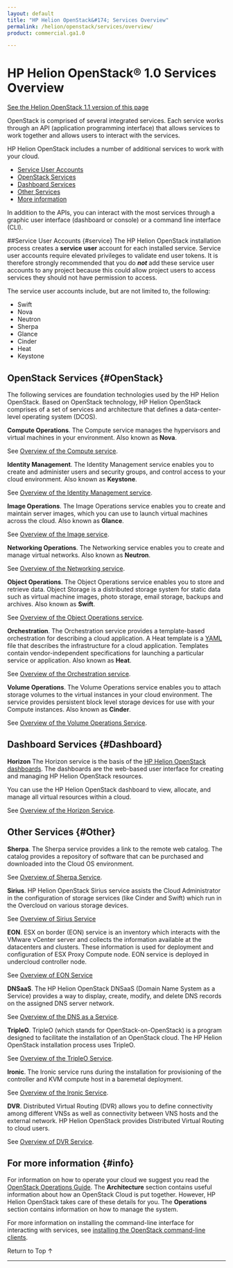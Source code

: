 ```yaml
---
layout: default
title: "HP Helion OpenStack&#174; Services Overview"
permalink: /helion/openstack/services/overview/
product: commercial.ga1.0

---
```

<!--PUBLISHED-->

<script>

function PageRefresh {
onLoad="window.refresh"
}

PageRefresh();

</script>

<!--
<p style="font-size: small;"> <a href="/helion/openstack/technical-overview/">&#9664; PREV</a> | <a href="/helion/openstack/">&#9650; UP</a> | <a href="/helion/openstack/support-matrix/"> NEXT &#9654</a> </p>  
-->

# HP Helion OpenStack&reg; 1.0 Services Overview
[See the Helion OpenStack 1.1 version of this page](/helion/openstack/1.1/services/overview/)

OpenStack is comprised of several integrated services. Each service works through an API (application programming interface) that allows services to work together and allows users to interact with the services.

HP Helion OpenStack includes a number of additional services to work with your cloud. 

- [Service User Accounts](#service)
- [OpenStack Services](#OpenStack)
- [Dashboard Services](#Dashboard)
- [Other Services](#Other)
- [More information](#info)

In addition to the APIs, you can interact with the most services through a graphic user interface (dashboard or console) or a command line interface (CLI).

##Service User Accounts {#service}
The HP Helion OpenStack installation process creates a **service** **user** account for each installed service. Service user accounts require elevated privileges to validate end user tokens. It is therefore strongly recommended that you do ***not*** add these service user accounts to any project because this could allow project users to access services they should not have permission to access. 

The service user accounts include, but are not limited to, the following:

- Swift
- Nova
- Neutron
- Sherpa
- Glance
- Cinder
- Heat
- Keystone

## OpenStack Services {#OpenStack}

The following services are foundation technologies used by the HP Helion OpenStack. Based on OpenStack technology, HP Helion OpenStack comprises of a set of services and architecture that defines a data-center-level operating system (DCOS).

**Compute Operations**. The Compute service manages the hypervisors and virtual machines in your environment. Also known as **Nova**. 

See [Overview of the Compute service](/helion/openstack/services/compute/overview/).

**Identity Management**. The Identity Management service enables you to create and administer users and security groups, and control access to your cloud environment. Also known as **Keystone**.

See [Overview of the Identity Management service](/helion/openstack/services/identity/overview).

**Image Operations**. The Image Operations service enables you to create and maintain server images, which you can use to launch virtual machines across the cloud. Also known as **Glance**.

See [Overview of the Image service](/helion/openstack/services/imaging/overview).

**Networking Operations**. The Networking service enables you to create and manage virtual networks. Also known as **Neutron**.

See [Overview of the Networking service](/helion/openstack/services/networking/overview).

**Object Operations**. The Object Operations service enables you to store and retrieve data. Object Storage is a distributed storage system for static data such as virtual machine images, photo storage, email storage, backups and archives. Also known as **Swift**.

See [Overview of the Object Operations service](/helion/openstack/services/object/overview/).

**Orchestration**. The Orchestration service provides a template-based orchestration for describing a cloud application. A Heat template is a [YAML](http://www.yaml.org/) file that describes the infrastructure for a cloud application. Templates contain vendor-independent specifications for launching a particular service or application.  Also known as **Heat**.

See [Overview of the Orchestration service](/helion/openstack/services/orchestration/overview).

<!---**Telemetry and Reporting**. The Telemetry and Reporting service enables a single infrastructure to collect measurements within your cloud environment.  Also known as **Ceilometer**.

See [Overview of the Telemetry and Reporting service](/helion/openstack/services/reporting/overview).-->

**Volume Operations**. The Volume Operations service enables you to attach storage volumes to the virtual instances in your cloud environment. The service provides persistent block level storage devices for use with your Compute instances. Also known as **Cinder**.

See [Overview of the Volume Operations Service](/helion/openstack/services/volume/overview).


## Dashboard Services {#Dashboard}

**Horizon** The Horizon service is the basis of the [HP Helion OpenStack dashboards](/helion/openstack/dashboard/how-works/). The dashboards are the web-based user interface for creating and managing HP Helion OpenStack resources.

You can use the HP Helion OpenStack dashboard to view, allocate, and manage all virtual resources within a cloud. 

See [Overview of the Horizon Service](/helion/openstack/services/horizon/overview/).
<!-- Not in Commerical
**Loom**. The Loom service facilitates the comprehension and manipulation of complex systems using the Unity dashboard.

See [Overview of the Loom Service](/helion/openstack/services/loom/overview/).
-->
## Other Services {#Other}

**Sherpa**. The Sherpa service provides a link to the remote web catalog. The catalog provides a repository of software that can be purchased and downloaded into the Cloud OS environment.  

See [Overview of Sherpa Service](/helion/openstack/services/sherpa/overview).

**Sirius**. HP Helion OpenStack Sirius service assists the Cloud Administrator in the configuration of storage services (like Cinder and Swift) which run in the Overcloud on various storage devices.

See [Overview of Sirius Service](/helion/openstack/services/sirius/overview/)

**EON**. ESX on border (EON) service is an inventory which interacts with the VMware vCenter server and collects the information available at the datacenters and clusters. These information is used for deployment and configuration of ESX Proxy Compute node. EON service is deployed in undercloud controller node.

See [Overview of EON Service](/helion/openstack/services/eon/overview/)


**DNSaaS**. The HP Helion OpenStack DNSaaS (Domain Name System as a Service) provides a way to display, create, modify, and delete DNS records on the assigned DNS server network. 

See [Overview of the DNS as a Service](/helion/openstack/install/dnsaas/).

**TripleO**. TripleO (which stands for OpenStack-on-OpenStack) is a program designed to facilitate the installation of an OpenStack cloud. The HP Helion OpenStack installation process uses TripleO.

See [Overview of the TripleO Service](/helion/openstack/services/tripleo/overview/).

**Ironic**. The Ironic service runs during the installation for provisioning of the controller and KVM compute host in a baremetal deployment.

See [Overview of the Ironic Service](/helion/openstack/services/ironic/overview/).

**DVR**. Distributed Virtual Routing (DVR) allows you to define connectivity among different VNSs as well as connectivity between VNS hosts and the external network. HP Helion OpenStack provides Distributed Virtual Routing to cloud users. 

See [Overview of DVR Service](/helion/openstack/services/dvr/overview/).

## For more information {#info}
For information on how to operate your cloud we suggest you read the [OpenStack Operations Guide](http://docs.openstack.org/ops/). The **Architecture** section contains useful information about how an OpenStack Cloud is put together. However, HP Helion OpenStack takes care of these details for you. The **Operations** section contains information on how to manage the system.

For more information on installing the command-line interface for interacting with services, see [installing the OpenStack command-line clients](http://docs.openstack.org/user-guide/content/install_clients.html).


 <a href="#top" style="padding:14px 0px 14px 0px; text-decoration: none;"> Return to Top &#8593; </a>

----
